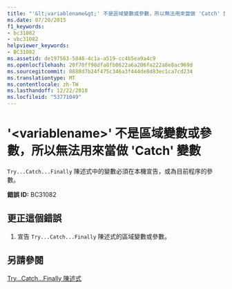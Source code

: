```yaml
---
title: "'&lt;variablename&gt;' 不是區域變數或參數，所以無法用來當做 'Catch' 變數"
ms.date: 07/20/2015
f1_keywords:
- bc31082
- vbc31082
helpviewer_keywords:
- BC31082
ms.assetid: de197563-5848-4c1a-a519-cc4b5ea9a4c9
ms.openlocfilehash: 20f70ff98dfa8fb0622a6a206fa222a8e8ac969d
ms.sourcegitcommit: 0888d7b24f475c346a3f444de8d83ec1ca7cd234
ms.translationtype: MT
ms.contentlocale: zh-TW
ms.lasthandoff: 12/22/2018
ms.locfileid: "53771049"
---
```

# <a name="ltvariablenamegt-is-not-a-local-variable-or-parameter-and-so-cannot-be-used-as-a-catch-variable"></a>'&lt;variablename&gt;' 不是區域變數或參數，所以無法用來當做 'Catch' 變數
`Try...Catch...Finally` 陳述式中的變數必須在本機宣告，或為目前程序的參數。  
  
 **錯誤 ID:** BC31082  
  
## <a name="to-correct-this-error"></a>更正這個錯誤  
  
1.  宣告 `Try...Catch...Finally` 陳述式的區域變數或參數。  
  
## <a name="see-also"></a>另請參閱  
 [Try...Catch...Finally 陳述式](../../visual-basic/language-reference/statements/try-catch-finally-statement.md)
